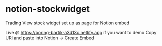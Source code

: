 # notion-stockwidget
Trading View stock widget set up as page for Notion embed

Live @ https://boring-bartik-a3d13c.netlify.app if you want to demo
Copy URl and paste into Notion -> Create Embed

